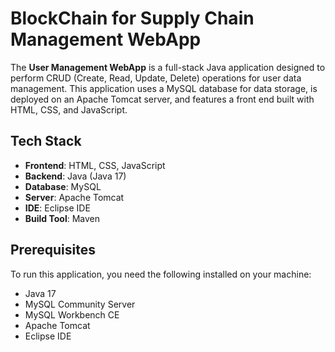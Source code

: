 # BlockChain for Supply Chain Management WebApp

The **User Management WebApp** is a full-stack Java application designed to perform CRUD (Create, Read, Update, Delete) operations for user data management. This application uses a MySQL database for data storage, is deployed on an Apache Tomcat server, and features a front end built with HTML, CSS, and JavaScript.

## Tech Stack
- **Frontend**: HTML, CSS, JavaScript
- **Backend**: Java (Java 17)
- **Database**: MySQL
- **Server**: Apache Tomcat
- **IDE**: Eclipse IDE
- **Build Tool**: Maven

## Prerequisites
To run this application, you need the following installed on your machine:
- Java 17
- MySQL Community Server
- MySQL Workbench CE
- Apache Tomcat
- Eclipse IDE

